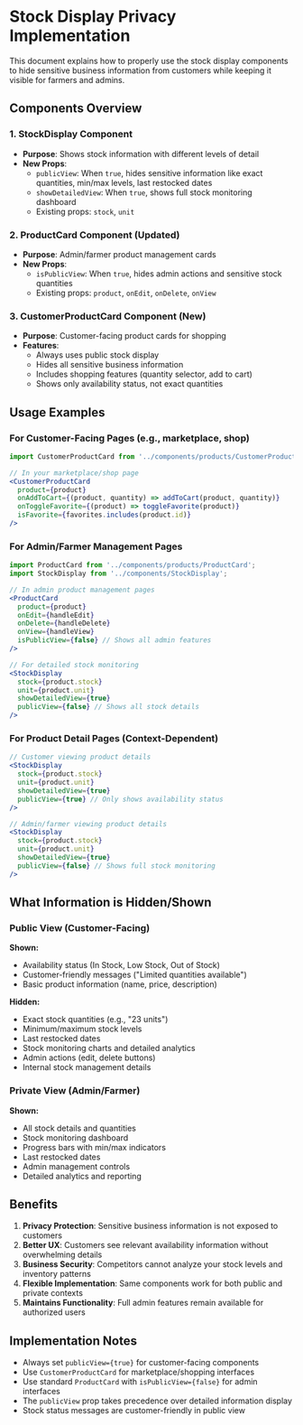 # Stock Display Privacy Implementation

This document explains how to properly use the stock display components to hide sensitive business information from customers while keeping it visible for farmers and admins.

## Components Overview

### 1. StockDisplay Component
- **Purpose**: Shows stock information with different levels of detail
- **New Props**: 
  - `publicView`: When `true`, hides sensitive information like exact quantities, min/max levels, last restocked dates
  - `showDetailedView`: When `true`, shows full stock monitoring dashboard
  - Existing props: `stock`, `unit`

### 2. ProductCard Component (Updated)
- **Purpose**: Admin/farmer product management cards
- **New Props**:
  - `isPublicView`: When `true`, hides admin actions and sensitive stock quantities
  - Existing props: `product`, `onEdit`, `onDelete`, `onView`

### 3. CustomerProductCard Component (New)
- **Purpose**: Customer-facing product cards for shopping
- **Features**: 
  - Always uses public stock display
  - Hides all sensitive business information
  - Includes shopping features (quantity selector, add to cart)
  - Shows only availability status, not exact quantities

## Usage Examples

### For Customer-Facing Pages (e.g., marketplace, shop)

```jsx
import CustomerProductCard from '../components/products/CustomerProductCard';

// In your marketplace/shop page
<CustomerProductCard
  product={product}
  onAddToCart={(product, quantity) => addToCart(product, quantity)}
  onToggleFavorite={(product) => toggleFavorite(product)}
  isFavorite={favorites.includes(product.id)}
/>
```

### For Admin/Farmer Management Pages

```jsx
import ProductCard from '../components/products/ProductCard';
import StockDisplay from '../components/StockDisplay';

// In admin product management pages
<ProductCard
  product={product}
  onEdit={handleEdit}
  onDelete={handleDelete}
  onView={handleView}
  isPublicView={false} // Shows all admin features
/>

// For detailed stock monitoring
<StockDisplay
  stock={product.stock}
  unit={product.unit}
  showDetailedView={true}
  publicView={false} // Shows all stock details
/>
```

### For Product Detail Pages (Context-Dependent)

```jsx
// Customer viewing product details
<StockDisplay
  stock={product.stock}
  unit={product.unit}
  showDetailedView={true}
  publicView={true} // Only shows availability status
/>

// Admin/farmer viewing product details
<StockDisplay
  stock={product.stock}
  unit={product.unit}
  showDetailedView={true}
  publicView={false} // Shows full stock monitoring
/>
```

## What Information is Hidden/Shown

### Public View (Customer-Facing)
**Shown:**
- Availability status (In Stock, Low Stock, Out of Stock)
- Customer-friendly messages ("Limited quantities available")
- Basic product information (name, price, description)

**Hidden:**
- Exact stock quantities (e.g., "23 units")
- Minimum/maximum stock levels
- Last restocked dates
- Stock monitoring charts and detailed analytics
- Admin actions (edit, delete buttons)
- Internal stock management details

### Private View (Admin/Farmer)
**Shown:**
- All stock details and quantities
- Stock monitoring dashboard
- Progress bars with min/max indicators
- Last restocked dates
- Admin management controls
- Detailed analytics and reporting

## Benefits

1. **Privacy Protection**: Sensitive business information is not exposed to customers
2. **Better UX**: Customers see relevant availability information without overwhelming details
3. **Business Security**: Competitors cannot analyze your stock levels and inventory patterns
4. **Flexible Implementation**: Same components work for both public and private contexts
5. **Maintains Functionality**: Full admin features remain available for authorized users

## Implementation Notes

- Always set `publicView={true}` for customer-facing components
- Use `CustomerProductCard` for marketplace/shopping interfaces
- Use standard `ProductCard` with `isPublicView={false}` for admin interfaces
- The `publicView` prop takes precedence over detailed information display
- Stock status messages are customer-friendly in public view
